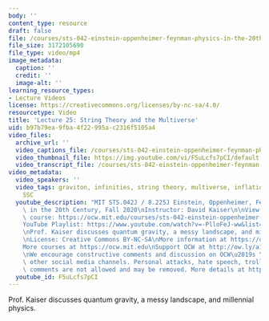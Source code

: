 ```yaml
---
body: ''
content_type: resource
draft: false
file: /courses/sts-042-einstein-oppenheimer-feynman-physics-in-the-20th-century-fall-2020/ocw_8225_sts042_lecture25_2020dec09_360p_16_9.mp4
file_size: 3172105690
file_type: video/mp4
image_metadata:
  caption: ''
  credit: ''
  image-alt: ''
learning_resource_types:
- Lecture Videos
license: https://creativecommons.org/licenses/by-nc-sa/4.0/
resourcetype: Video
title: 'Lecture 25: String Theory and the Multiverse'
uid: b97b79ea-9fba-4f22-995a-c2316f5105a4
video_files:
  archive_url: ''
  video_captions_file: /courses/sts-042-einstein-oppenheimer-feynman-physics-in-the-20th-century-fall-2020/10JmmLl7NJRPojlRsRdnH5eO2IdsQ8CE2_transcript.webvtt
  video_thumbnail_file: https://img.youtube.com/vi/F5uLcfs7pCI/default.jpg
  video_transcript_file: /courses/sts-042-einstein-oppenheimer-feynman-physics-in-the-20th-century-fall-2020/10JmmLl7NJRPojlRsRdnH5eO2IdsQ8CE2_transcript.pdf
video_metadata:
  video_speakers: ''
  video_tags: graviton, infinities, string theory, multiverse, inflation, anthropic,
    SSC
  youtube_description: "MIT STS.042J / 8.225J Einstein, Oppenheimer, Feynman: Physics\
    \ in the 20th Century, Fall 2020\nInstructor: David Kaiser\n\nView the complete\
    \ course: https://ocw.mit.edu/courses/sts-042-einstein-oppenheimer-feynman-physics-in-the-20th-century-fall-2020\n\
    YouTube Playlist: https://www.youtube.com/watch?v=-PlloFeJ-ww&list=PLUl4u3cNGP63bAfjGas3TuA4ZCPUtN6Xf\n\
    \nProf. Kaiser discusses quantum gravity, a messy landscape, and millennial physics.\n\
    \nLicense: Creative Commons BY-NC-SA\nMore information at https://ocw.mit.edu/terms\n\
    More courses at https://ocw.mit.edu\nSupport OCW at http://ow.ly/a1If50zVRlQ\n\
    \nWe encourage constructive comments and discussion on OCW\u2019s YouTube and\
    \ other social media channels. Personal attacks, hate speech, trolling, and inappropriate\
    \ comments are not allowed and may be removed. More details at https://ocw.mit.edu/comments."
  youtube_id: F5uLcfs7pCI
---
```

Prof. Kaiser discusses quantum gravity, a messy landscape, and millennial physics.
